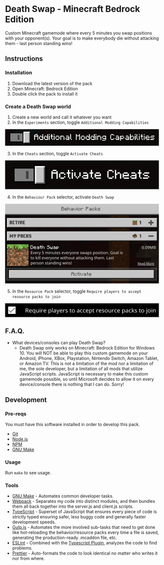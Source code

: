 # Death Swap - Minecraft Bedrock Edition

Custom Minecraft gamemode where every 5 minutes you swap positions with your opponent(s). Your goal is to make everybody die without attacking them - last person standing wins!

## Instructions

### Installation

1. Download the latest version of the pack
2. Open Minecraft: Bedrock Edition
3. Double click the pack to install it

### Create a Death Swap world

1. Create a new world and call it whatever you want
2. In the `Experiments` section, toggle `Additional Modding Capabilities`

![](assets/images/README.md/toggle-additional-modding-capabilities.PNG)

3. In the `Cheats` section, toggle `Activate Cheats`

![](assets/images/README.md/toggle-activate-cheats.PNG)

4. In the `Behaviour Pack` selector, activate `Death Swap`

![](assets/images/README.md/activate-behaviour-pack.PNG)

5. In the `Resource Pack` selector, toggle `Require players to accept resource packs to join`

![](assets/images/README.md/toggle-require-players-to-accept-resource-packs-to-join.PNG)

## F.A.Q.

- What devices/consoles can play Death Swap?
  - Death Swap only works on Minecraft: Bedrock Edition for Windows 10. You will NOT be able to play this custom gamemode on your Android, iPhone, XBox, Playstation, Nintendo Switch, Amazon Tablet, or Amazon TV. This is not a limitation of the mod nor a limitation of me, the sole developer, but a limitation of all mods that utilize JavaScript scripts. JavaScript is necessary to make this custom gamemode possible, so until Microsoft decides to allow it on every device/console there is nothing that I can do. Sorry!

## Development

### Pre-reqs

You must have this software installed in order to develop this pack.

- [Git](https://git-scm.com/)
- [Node.js](https://nodejs.org/)
- [NPM](https://www.npmjs.com/)
- [GNU Make](https://www.gnu.org/software/make/)

### Usage

Run `make` to see usage.

### Tools

- [GNU Make](https://www.gnu.org/software/make/) - Automates common developer tasks.
- [Webpack](https://webpack.js.org/) - Separates my code into distinct modules, and then bundles them all back together into the server.js and client.js scripts.
- [TypeScript](https://www.typescriptlang.org/) - Superset of JavaScript that ensures every piece of code is strictly typed ensuring safer, less buggy code and generally faster development speeds.
- [Gulp.js](https://gulpjs.com/) - Automates the more involved sub-tasks that need to get done like hot-reloading the behavior/resource packs every time a file is saved, generating the production-ready .mcaddon file, etc.
- [ESLint](https://eslint.org/) - Combined with the [Typescript Plugin](https://github.com/typescript-eslint/typescript-eslint), analyzes the code to find problems.
- [Prettier](https://prettier.io/) - Auto-formats the code to look identical no matter who writes it nor from where.
